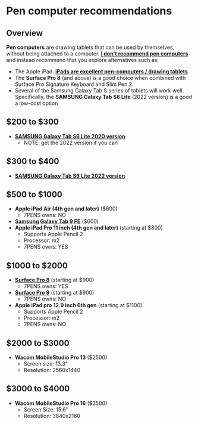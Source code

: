 # Pen computer recommendations

## Overview

**Pen computers** are drawing tablets that can be used by themselves, without being attached to a computer. [**I don't recommend pen computers**](../the-case-against-pen-computers.md) and instead recommend that you explore alternatives such as:&#x20;

* The Apple iPad. [**iPads are excellent pen-computers / drawing tablets**](../using-an-ipad-as-a-drawing-tablet.md).&#x20;
* The **Surface Pro 8** (and above) is a good choice when combined with Surface Pro Signature Keyboard and Slim Pen 2.
* Several of the Samsung Galaxy Tab S series of tablets will work well. Specifically, the **SAMSUNG Galaxy Tab S6 Lite** (2022 version) is a good a low-cost option   &#x20;

## $200 to $300

* [**SAMSUNG Galaxy Tab S6 Lite 2020 version**](../../product-info/samsung/samsung-galaxy-tab-s6-lite-2020.md)&#x20;
  * NOTE: get the 2022 version if you can

## $300 to $400

* [**SAMSUNG Galaxy Tab S6 Lite 2022 version**](../../product-info/samsung/samsung-galaxy-tab-s6-lite-2022.md)

## $500 to $1000

* **Apple iPad Air (4th gen and later)** ($600)
  * 7PENS owns: NO
* [**Samsung Galaxy Tab 9 FE**](../../product-info/samsung/samsung-galaxy-tab-s9-fe.md) ($600)
* **Apple iPad Pro 11 inch (4th gen and later)** (starting at $800)
  * Supports Apple Pencil 2
  * Processor: m2
  * 7PENS owns: YES

## $1000 to $2000

* [**Surface Pro 8**](../../product-info/microsoft/microsoft-surface-pro-8.md) (starting at $900)
  * 7PENS owns: YES
* [**Surface Pro 9**](../../product-info/microsoft/microsoft-surface-pro-9.md) (starting at $900)
  * 7PENS owns: NO
* **Apple iPad pro 12.9 inch 6th gen** (starting at $1100)
  * Supports Apple Pencil 2
  * Processor: m2
  * 7PENS owns: NO

## $2000 to $3000

* **Wacom MobileStudio Pro 13** ($2500)
  * Screen size: 13.3"
  * Resolution: 2560x1440

## $3000 to $4000

* **Wacom MobileStudio Pro 16** ($3500)
  * Screen Size: 15.6"
  * Resolution: 3840x2160
